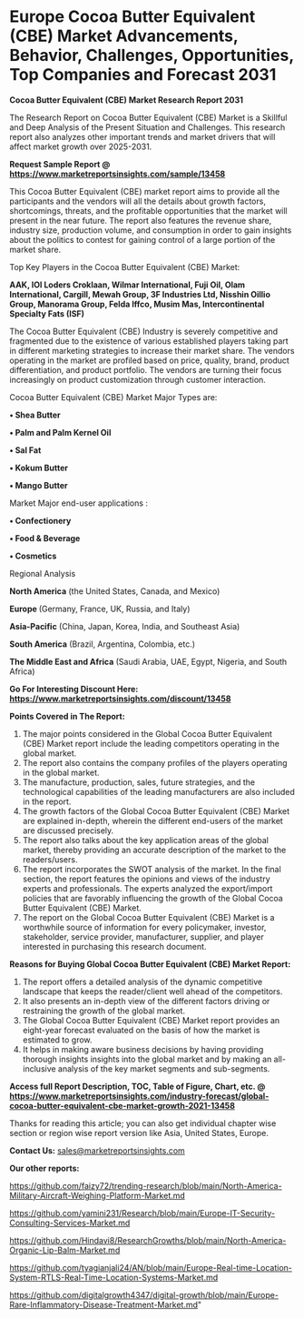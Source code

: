 # Europe Cocoa Butter Equivalent (CBE) Market Advancements, Behavior, Challenges, Opportunities, Top Companies and Forecast 2031

<strong>Cocoa Butter Equivalent (CBE) Market Research Report 2031</strong>

The Research Report on Cocoa Butter Equivalent (CBE) Market is a Skillful and Deep Analysis of the Present Situation and Challenges. This research report also analyzes other important trends and market drivers that will affect market growth over 2025-2031.

<strong>Request Sample Report @ <a href=https://www.marketreportsinsights.com/sample/13458>https://www.marketreportsinsights.com/sample/13458</a></strong>

This Cocoa Butter Equivalent (CBE) market report aims to provide all the participants and the vendors will all the details about growth factors, shortcomings, threats, and the profitable opportunities that the market will present in the near future. The report also features the revenue share, industry size, production volume, and consumption in order to gain insights about the politics to contest for gaining control of a large portion of the market share.

Top Key Players in the Cocoa Butter Equivalent (CBE) Market:

<strong>AAK, IOI Loders Croklaan, Wilmar International, Fuji Oil, Olam International, Cargill, Mewah Group, 3F Industries Ltd, Nisshin Oillio Group, Manorama Group, Felda Iffco, Musim Mas, Intercontinental Specialty Fats (ISF)</strong>

The Cocoa Butter Equivalent (CBE) Industry is severely competitive and fragmented due to the existence of various established players taking part in different marketing strategies to increase their market share. The vendors operating in the market are profiled based on price, quality, brand, product differentiation, and product portfolio. The vendors are turning their focus increasingly on product customization through customer interaction.

Cocoa Butter Equivalent (CBE) Market Major Types are:

<strong>• Shea Butter

• Palm and Palm Kernel Oil

• Sal Fat

• Kokum Butter

• Mango Butter</strong>

Market Major end-user applications :

<strong>• Confectionery

• Food & Beverage

• Cosmetics</strong>

Regional Analysis

</u><strong><b>North America</b></strong> (the United States, Canada, and Mexico)

<strong><b>Europe </b></strong>(Germany, France, UK, Russia, and Italy)

<strong><b>Asia-Pacific</b></strong> (China, Japan, Korea, India, and Southeast Asia)

<strong><b>South America</b></strong> (Brazil, Argentina, Colombia, etc.)

<strong><b>The Middle East and Africa</b></strong> (Saudi Arabia, UAE, Egypt, Nigeria, and South Africa)

<strong>Go For Interesting Discount Here: <a href=https://www.marketreportsinsights.com/discount/13458>https://www.marketreportsinsights.com/discount/13458</a></strong>

<strong>Points Covered in The Report:</strong>
<ol>
  <li>The major points considered in the Global Cocoa Butter Equivalent (CBE) Market report include the leading competitors operating in the global market.</li>
  <li>The report also contains the company profiles of the players operating in the global market.</li>
  <li>The manufacture, production, sales, future strategies, and the technological capabilities of the leading manufacturers are also included in the report.</li>
  <li>The growth factors of the Global Cocoa Butter Equivalent (CBE) Market are explained in-depth, wherein the different end-users of the market are discussed precisely.</li>
  <li>The report also talks about the key application areas of the global market, thereby providing an accurate description of the market to the readers/users.</li>
  <li>The report incorporates the SWOT analysis of the market. In the final section, the report features the opinions and views of the industry experts and professionals. The experts analyzed the export/import policies that are favorably influencing the growth of the Global Cocoa Butter Equivalent (CBE) Market.</li>
  <li>The report on the Global Cocoa Butter Equivalent (CBE) Market is a worthwhile source of information for every policymaker, investor, stakeholder, service provider, manufacturer, supplier, and player interested in purchasing this research document.</li>
</ol>
<strong>Reasons for Buying Global Cocoa Butter Equivalent (CBE) Market Report:</strong>

<ol>
  <li>The report offers a detailed analysis of the dynamic competitive landscape that keeps the reader/client well ahead of the competitors.</li>
  <li>It also presents an in-depth view of the different factors driving or restraining the growth of the global market.</li>
  <li>The Global Cocoa Butter Equivalent (CBE) Market report provides an eight-year forecast evaluated on the basis of how the market is estimated to grow.</li>
  <li>It helps in making aware business decisions by having providing thorough insights insights into the global market and by making an all-inclusive analysis of the key market segments and sub-segments.</li>
</ol>
<strong>Access full Report Description, TOC, Table of Figure, Chart, etc. @ <a href=https://www.marketreportsinsights.com/industry-forecast/global-cocoa-butter-equivalent-cbe-market-growth-2021-13458>https://www.marketreportsinsights.com/industry-forecast/global-cocoa-butter-equivalent-cbe-market-growth-2021-13458</a></strong>


Thanks for reading this article; you can also get individual chapter wise section or region wise report version like Asia, United States, Europe.

<strong>Contact Us:</strong>
sales@marketreportsinsights.com

<strong>Our other reports:</strong>

<a href=https://github.com/faizy72/trending-research/blob/main/North-America-Military-Aircraft-Weighing-Platform-Market.md>https://github.com/faizy72/trending-research/blob/main/North-America-Military-Aircraft-Weighing-Platform-Market.md</a>

<a href=https://github.com/yamini231/Research/blob/main/Europe-IT-Security-Consulting-Services-Market.md>https://github.com/yamini231/Research/blob/main/Europe-IT-Security-Consulting-Services-Market.md</a>

<a href=https://github.com/Hindavi8/ResearchGrowths/blob/main/North-America-Organic-Lip-Balm-Market.md>https://github.com/Hindavi8/ResearchGrowths/blob/main/North-America-Organic-Lip-Balm-Market.md</a>

<a href=https://github.com/tyagianjali24/AN/blob/main/Europe-Real-time-Location-System-RTLS-Real-Time-Location-Systems-Market.md>https://github.com/tyagianjali24/AN/blob/main/Europe-Real-time-Location-System-RTLS-Real-Time-Location-Systems-Market.md</a>

<a href=https://github.com/digitalgrowth4347/digital-growth/blob/main/Europe-Rare-Inflammatory-Disease-Treatment-Market.md>https://github.com/digitalgrowth4347/digital-growth/blob/main/Europe-Rare-Inflammatory-Disease-Treatment-Market.md</a>"
